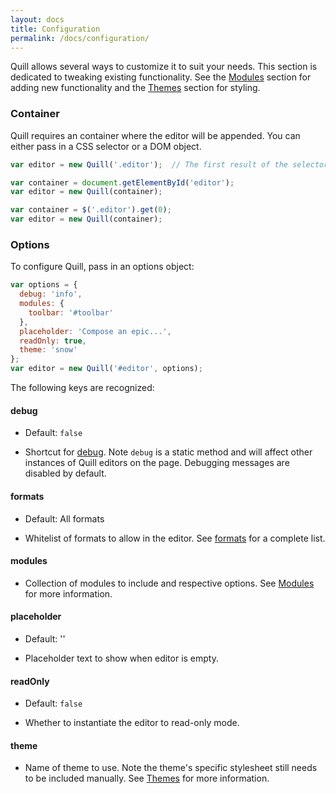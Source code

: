 ```yaml
---
layout: docs
title: Configuration
permalink: /docs/configuration/
---
```


Quill allows several ways to customize it to suit your needs. This section is dedicated to tweaking existing functionality. See the [Modules](/docs/modules/) section for adding new functionality and the [Themes](/docs/themes/) section for styling.


### Container

Quill requires an container where the editor will be appended. You can either pass in a CSS selector or a DOM object.

```javascript
var editor = new Quill('.editor');  // The first result of the selector will be used
```

```javascript
var container = document.getElementById('editor');
var editor = new Quill(container);
```

```javascript
var container = $('.editor').get(0);
var editor = new Quill(container);
```

### Options

To configure Quill, pass in an options object:

```javascript
var options = {
  debug: 'info',
  modules: {
    toolbar: '#toolbar'
  },
  placeholder: 'Compose an epic...',
  readOnly: true,
  theme: 'snow'
};
var editor = new Quill('#editor', options);
```

The following keys are recognized:

#### debug

- Default: `false`

- Shortcut for [debug](/docs/api/#debug). Note `debug` is a static method and will affect other instances of Quill editors on the page. Debugging messages are disabled by default.

#### formats

- Default: All formats

- Whitelist of formats to allow in the editor. See [formats](/docs/formats/) for a complete list.

#### modules

- Collection of modules to include and respective options. See [Modules](/docs/modules/) for more information.

#### placeholder

- Default: ''

- Placeholder text to show when editor is empty.

#### readOnly

- Default: `false`

- Whether to instantiate the editor to read-only mode.

#### theme

- Name of theme to use. Note the theme's specific stylesheet still needs to be included manually. See [Themes](/docs/themes/) for more information.
